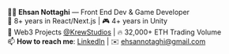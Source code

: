 👨‍💻 **Ehsan Nottaghi** — Front End Dev & Game Developer  
🚀 8+ years in React/Next.js | 🎮 4+ years in Unity  
🎨 Web3 Projects [@KrewStudios](https://krewstudios.com/) | 🔥 32,000+ ETH Trading Volume  
📫 **How to reach me**: [LinkedIn](https://www.linkedin.com/in/ehsan-notaghi-810145128/) | ✉️ [ehsannotaghi@gmail.com](mailto:ehsannotaghi@gmail.com)

<!---
ehsannotaghi/ehsannotaghi is a ✨ special ✨ repository because its `README.md` (this file) appears on your GitHub profile.
You can click the Preview link to take a look at your changes.
--->
